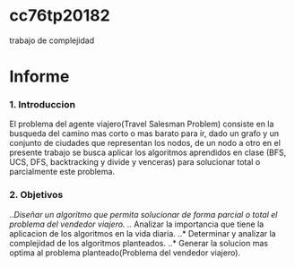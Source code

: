 # cc76tp20182
trabajo de complejidad

# Informe

### 1. Introduccion

El problema del agente viajero(Travel Salesman Problem) consiste en la busqueda del camino mas corto o mas barato para ir, dado un grafo 
y un conjunto de ciudades que representan los nodos, de un nodo a otro en el presente trabajo se busca aplicar los algoritmos aprendidos en clase
(BFS, UCS, DFS, backtracking y divide y venceras) para solucionar total o parcialmente este problema.


### 2. Objetivos

..*Diseñar un algoritmo que permita solucionar de forma parcial o total el problema del vendedor viajero.
..* Analizar la importancia que tiene la aplicacion de los algoritmos en la vida diaria.
..* Determinar y analizar la complejidad de los algoritmos planteados.
..* Generar la solucion mas optima al problema planteado(Problema del vendedor viajero).


